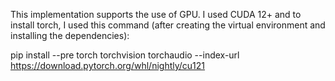 This implementation supports the use of GPU.
I used CUDA 12+ and to install torch, I used this command (after creating the virtual environment and installing the dependencies):

pip install --pre torch torchvision torchaudio --index-url https://download.pytorch.org/whl/nightly/cu121